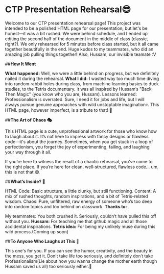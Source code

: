 # **CTP Presentation Rehearsal😎**

Welcome to our CTP presentation rehearsal page! This project was intended to be a polished HTML page for our presentation, but let's be honest—it was a bit rushed. We were behind schedule, and I ended up editing the second half of the document in the middle of class (classic, right?). We only rehearsed for 5 minutes before class started, but it all came together beautifully in the end. Huge kudos to my teammates, who did an amazing job pulling things together! Also, Hussam, our invisible teamate :V

##**How It Went**

**What happened:** Well, we were a little behind on progress, but we definitely nailed it during the rehearsal.
**What I did:** I wasted way too much time diving into random rabbit holes during class, from machine learning basics to duck studies, to the Tetris documentary. It was all inspired by Hussam’s "Back Then Magic" (you know who you are, Hussam).
Lessons learned: Professionalism is overrated. Sure, I need it for jobs and life, but I will always pursue genuine approaches with wild unstoptable imagination💀. This HTML page, however imperfect, is a tribute to that! 🎨

##**The Art of Chaos 🎭**

This HTML page is a cute, unprofessional artwork for those who know how to laugh about it. It’s not here to impress with fancy designs or flawless code—it's about the journey. Sometimes, when you get stuck in a loop of perfectionism, you forget the joy of experimenting, failing, and laughing your way through it all.

If you’re here to witness the result of a chaotic rehearsal, you’ve come to the right place. If you’re here for clean, well-structured, flawless code… um, this is not that 😅.

##**What’s Inside? 🧐**

HTML Code: Basic structure, a little clunky, but still functioning.
Content: A mix of rushed thoughts, random inspirations, and a bit of Tetris-related wisdom.
Chaos: Pure, unfiltered, raw energy of someone who’s too deep into random topics and too behind on classwork.
**Thanks to:**

My teammates: You both crushed it. Seriously, couldn’t have pulled this off without you.
**Hussam:** For teaching me that github magic and all those accidental inspirations.
**Tetris idea:** For being my unlikely muse during this wild process.(Coming up soon)

##**To Anyone Who Laughs at This 🖤**

This one's for you. If you can see the humor, creativity, and the beauty in the mess, you get it. Don’t take life too seriously, and definitely don’t take Professionalism(Lie about how you wanna change the mother earth though Hussam saved us all) too seriously either.🤡

